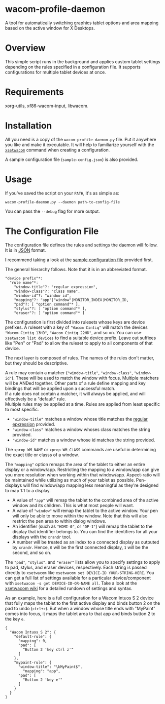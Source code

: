 # wacom-profile-daemon
A tool for automatically switching graphics tablet options and area mapping based on the active window for X Desktops.

# Overview
This simple script runs in the background and applies custom tablet settings depending on the rules
specified in a configuration file. It supports configurations for multiple tablet devices at once.

# Requirements
xorg-utils, xf86-wacom-input, libwacom.

# Installation
All you need is a copy of the `wacom-profile-daemon.py` file. Put it anywhere you like and make it executable.
It will help to familiarize yourself with the
[`xsetwacom`](http://linuxwacom.sourceforge.net/wiki/index.php/Tablet_Configuration)
command when creating a configuration.

A sample configuration file (`sample-config.json`) is also provided.

# Usage
If you've saved the script on your `PATH`, it's as simple as:
```
wacom-profile-daemon.py --daemon path-to-config-file
```
You can pass the `--debug` flag for more output.

# The Configuration File
The configuration file defines the rules and settings the daemon will follow. It is in
[JSON](http://beginnersbook.com/2015/04/json-tutorial/) format.

I recommend taking a look at the
[sample configuration file](https://github.com/cluracan/wacom-profile-daemon/blob/master/sample-config.json)
provided first.


The general hierarchy follows. Note that it is in an abbreviated format.
```
"device prefix"*:
  "rule name"*:
    "window-title"?: "regular expression",
    "window-class"?: "class name",
    "window-id"?: "window id",
    "mapping"?: "app"|"window"|MONITOR_INDEX|MONITOR_ID,
    "pad"?: [ "option command"* ],
    "stylus"?: [ "option command"* ],
    "eraser"?: [ "option command"* ]
```

The configuration is first divided into rulesets whose keys are device prefixes. A ruleset with a key of
`"Wacom Cintiq"` will match the devices `"Wacom Cintiq 13HD"`, `"Wacom Cintiq 22HD"`, and so on.
You can use `xsetwacom list devices` to find a suitable device prefix. Leave out suffixes like "Pen" or "Pad"
to allow the ruleset to apply to all components of that device.

The next layer is composed of rules. The names of the rules don't matter, but they should be descriptive.

A rule may contain a matcher (`"window-title"`, `"window-class"`, `"window-id"`). These will be used to match
the window with focus. Multiple matchers will be ANDed together. Other parts of a rule define mapping and
key bindings that will be applied upon a successful match.  
If a rule does not contain a matcher, it will always be applied, and will effectively be a "default" rule.  
Multiple rules may be applied at a time. Rules are applied from least specific to most specific.

* `"window-title"` matches a window whose title matches the
[regular epxression](http://www.regular-expressions.info/tutorial.html) provided.
* `"window-class"` matches a window whoses class matches the string provided.
* `"window-id"` matches a window whose id matches the string provided.

The `xprop WM_NAME` or `xprop WM_CLASS` commands are useful in determining the exact title
or classs of a window.

The `"mapping"` option remaps the area of the tablet to either an entire display or a window/app.
Restricting the mapping to a window/app can give you more resolution when working within that window/app.
Aspect-ratio will be maintained while utilizing as much of your tablet as possible.
Pen-displays will find window/app mapping less meaningful as they're designed to map 1:1 to a display.

* A value of `"app"` will remap the tablet to the combined area of the active window and its children.
This is what most people will want.
* A value of `"window"` will remap the tablet to the active window. Your pen will only be able to
move within the window. Note that this will also restrict the pen area to within dialog windows.
* An identifier (such as `"HDMI-0"`, or `"DP-1"`) will remap the tablet to the
display that identifier belongs to. You can find the identifiers for all your displays with the `xrandr`
tool.  
* A number will be treated as an index to a connected display as outputed by `xrandr`. Hence, `0` will
  be the first connected display, `1` will be the second, and so on.

The `"pad"`, `"stylus"`. and `"eraser"` lists allow you to specify settings to apply to pad, stylus,
and eraser devices, respectively. Each string is passed directly to `xsetwacom` like
`xsetwacom set DEVICE-ID YOUR-STRING-HERE`. You can get a full list of settings available for a particular
device/component with `xsetwacom -s get DEVICE-ID-OR-NAME all`. Take a look at the
[xsetwacom wiki](http://linuxwacom.sourceforge.net/wiki/index.php/Tablet_Configuration) for a detailed
rundown of settings and syntax.

As an example, here is a full configuration for a Wacom Intuos S 2 device that fully maps the tablet to the
first active display and binds button 2 on the pad to undo (`ctrl+z`).
But when a window whose title ends with "MyPaint" comes into focus, it maps the tablet
area to that app and binds button 2 to the key `e`.

```
{
  "Wacom Intuos S 2": {
    "default-rule": {
      "mapping": 0,
      "pad": [
        "Button 2 'key ctrl z'"
      ]
    },
    "mypaint-rule": {
      "window-title": "\bMyPaint$",
		"mapping": "app",
      "pad": [
        "Button 2 'key e'"
      ]
    }
  }
}
```
